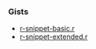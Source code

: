 ### Gists

- [r-snippet-basic.r](https://gist.github.com/chrimaho/daeb09e45a6ad73a95aaa57d145276a0)
- [r-snippet-extended.r](https://gist.github.com/chrimaho/3f7735f77f9f11987c23ddb702d3b089)
